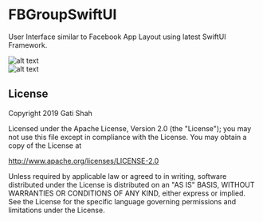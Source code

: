 # FBGroupSwiftUI
User Interface similar to Facebook App Layout using latest SwiftUI Framework.

![alt text](https://github.com/igatsha/FBGroupSwiftUI/blob/master/Github_data/layout.gif)          
![alt text](https://github.com/igatsha/FBGroupSwiftUI/blob/master/Github_data/Screenshot.png)

## License
Copyright 2019 Gati Shah

Licensed under the Apache License, Version 2.0 (the "License"); you may not use this file except in compliance with the License. You may obtain a copy of the License at

http://www.apache.org/licenses/LICENSE-2.0

Unless required by applicable law or agreed to in writing, software distributed under the License is distributed on an "AS IS" BASIS, WITHOUT WARRANTIES OR CONDITIONS OF ANY KIND, either express or implied. See the License for the specific language governing permissions and limitations under the License.
